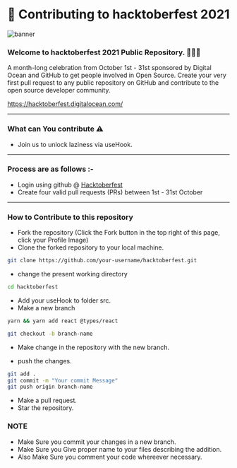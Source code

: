 # 🌱 Contributing to hacktoberfest 2021

![banner](https://hacktoberfest.digitalocean.com/_nuxt/img/logo-hacktoberfest-full.f42e3b1.svg)

### Welcome to hacktoberfest 2021 Public Repository. 👨🏻‍💻

<p>A month-long celebration from October 1st - 31st sponsored by Digital Ocean and GitHub to get people involved in Open Source. Create your very first pull request to any public repository on GitHub and contribute to the open source developer community.

https://hacktoberfest.digitalocean.com/</p>

---

### What can You contribute ⚠️

- Join us to unlock laziness via useHook.

---

### Process are as follows :-

- Login using github @ [Hacktoberfest](https://hacktoberfest.digitalocean.com/)
- Create four valid pull requests (PRs) between 1st - 31st October

---

### How to Contribute to this repository

- Fork the repository (Click the Fork button in the top right of this page, click your Profile Image)
- Clone the forked repository to your local machine.

```bash
git clone https://github.com/your-username/hacktoberfest.git
```

- change the present working directory

```bash
cd hacktoberfest
```

- Add your useHook to folder src.
- Make a new branch

```bash
yarn && yarn add react @types/react
```

```bash
git checkout -b branch-name
```

- Make change in the repository with the new branch.

- push the changes.

```bash
git add .
git commit -m "Your commit Message"
git push origin branch-name
```

- Make a pull request.
- Star the repository.

### NOTE

- Make Sure you commit your changes in a new branch.
- Make Sure you Give proper name to your files describing the addition.
- Also Make Sure you comment your code whereever necessary.
